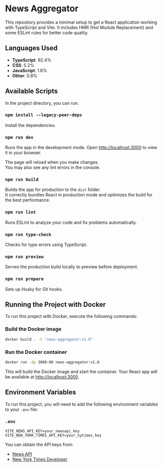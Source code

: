 # News Aggregator

This repository provides a minimal setup to get a React application working with TypeScript and Vite. It includes HMR (Hot Module Replacement) and some ESLint rules for better code quality.

## Languages Used
- **TypeScript**: 92.4%
- **CSS**: 5.2%
- **JavaScript**: 1.6%
- **Other**: 0.8%

## Available Scripts

In the project directory, you can run:

### `npm install --legacy-peer-deps`
Install the dependencies.

### `npm run dev`
Runs the app in the development mode.
Open [http://localhost:3000](http://localhost:3000) to view it in your browser.

The page will reload when you make changes.\
You may also see any lint errors in the console.

### `npm run build`
Builds the app for production to the `dist` folder.\
It correctly bundles React in production mode and optimizes the build for the best performance.

### `npm run lint`
Runs ESLint to analyze your code and fix problems automatically.

### `npm run type-check`
Checks for type errors using TypeScript.

### `npm run preview`
Serves the production build locally to preview before deployment.

### `npm run prepare`
Sets up Husky for Git hooks.

## Running the Project with Docker

To run this project with Docker, execute the following commands:

### Build the Docker image

```sh
docker build . -t "news-aggregator:v1.0"
```

### Run the Docker container

```sh
docker run -dp 3000:80 news-aggregator:v1.0
```

This will build the Docker image and start the container. Your React app will be available at [http://localhost:3000](http://localhost:3000).

## Environment Variables

To run this project, you will need to add the following environment variables to your `.env` file:

### `.env`

```plaintext
VITE_NEWS_API_KEY=your_newsapi_key
VITE_NEW_YORK_TIMES_API_KEY=your_nytimes_key
```

You can obtain the API keys from:
- [News API](https://newsapi.org)
- [New York Times Developer](https://developer.nytimes.com)